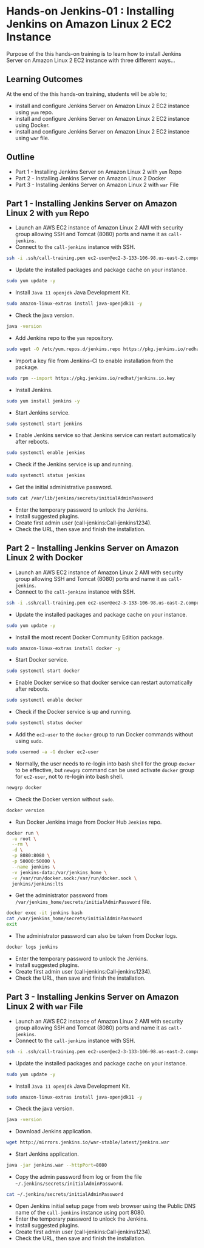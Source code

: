 # Hands-on Jenkins-01 : Installing Jenkins on Amazon Linux 2 EC2 Instance
Purpose of the this hands-on training is to learn how to install Jenkins Server on Amazon Linux 2 EC2 instance with three different ways...
## Learning Outcomes
At the end of the this hands-on training, students will be able to;
- install and configure Jenkins Server on Amazon Linux 2 EC2 instance using `yum` repo.
- install and configure Jenkins Server on Amazon Linux 2 EC2 instance using Docker.
- install and configure Jenkins Server on Amazon Linux 2 EC2 instance using `war` file.
## Outline
- Part 1 - Installing Jenkins Server on Amazon Linux 2 with `yum` Repo
- Part 2 - Installing Jenkins Server on Amazon Linux 2 Docker
- Part 3 - Installing Jenkins Server on Amazon Linux 2 with `war` File
## Part 1 - Installing Jenkins Server on Amazon Linux 2 with `yum` Repo
- Launch an AWS EC2 instance of Amazon Linux 2 AMI with security group allowing SSH and Tomcat (8080) ports and name it as `call-jenkins`.
- Connect to the `call-jenkins` instance with SSH.
```bash
ssh -i .ssh/call-training.pem ec2-user@ec2-3-133-106-98.us-east-2.compute.amazonaws.com
```
- Update the installed packages and package cache on your instance.
```bash
sudo yum update -y
```
- Install `Java 11 openjdk` Java Development Kit.
```bash
sudo amazon-linux-extras install java-openjdk11 -y
```
- Check the java version.
```bash
java -version
```
- Add Jenkins repo to the `yum` repository.
```bash
sudo wget -O /etc/yum.repos.d/jenkins.repo https://pkg.jenkins.io/redhat/jenkins.repo
```
- Import a key file from Jenkins-CI to enable installation from the package.
```bash
sudo rpm --import https://pkg.jenkins.io/redhat/jenkins.io.key
```
- Install Jenkins.
```bash
sudo yum install jenkins -y
```
- Start Jenkins service.
```bash
sudo systemctl start jenkins
```
- Enable Jenkins service so that Jenkins service can restart automatically after reboots.
```bash
sudo systemctl enable jenkins
```
- Check if the Jenkins service is up and running.
```bash
sudo systemctl status jenkins
```
- Get the initial administrative password.
```bash
sudo cat /var/lib/jenkins/secrets/initialAdminPassword
```
- Enter the temporary password to unlock the Jenkins.
- Install suggested plugins.
- Create first admin user (call-jenkins:Call-jenkins1234).
- Check the URL, then save and finish the installation.
## Part 2 - Installing Jenkins Server on Amazon Linux 2 with Docker
- Launch an AWS EC2 instance of Amazon Linux 2 AMI with security group allowing SSH and Tomcat (8080) ports and name it as `call-jenkins`.
- Connect to the `call-jenkins` instance with SSH.
```bash
ssh -i .ssh/call-training.pem ec2-user@ec2-3-133-106-98.us-east-2.compute.amazonaws.com
```
- Update the installed packages and package cache on your instance.
```bash
sudo yum update -y
```
- Install the most recent Docker Community Edition package.
```bash
sudo amazon-linux-extras install docker -y
```
- Start Docker service.
```bash
sudo systemctl start docker
```
- Enable Docker service so that docker service can restart automatically after reboots.
```bash
sudo systemctl enable docker
```
- Check if the Docker service is up and running.
```bash
sudo systemctl status docker
```
- Add the `ec2-user` to the `docker` group to run Docker commands without using `sudo`.
```bash
sudo usermod -a -G docker ec2-user
```
- Normally, the user needs to re-login into bash shell for the group `docker` to be effective, but `newgrp` command can be used activate `docker` group for `ec2-user`, not to re-login into bash shell.
```bash
newgrp docker
```
- Check the Docker version without `sudo`.
```bash
docker version
```
- Run Docker Jenkins image from Docker Hub `Jenkins` repo.
```bash
docker run \
  -u root \
  --rm \
  -d \
  -p 8080:8080 \
  -p 50000:50000 \
  --name jenkins \
  -v jenkins-data:/var/jenkins_home \
  -v /var/run/docker.sock:/var/run/docker.sock \
  jenkins/jenkins:lts
```
- Get the administrator password from `/var/jenkins_home/secrets/initialAdminPassword` file.
```bash
docker exec -it jenkins bash
cat /var/jenkins_home/secrets/initialAdminPassword
exit
```
- The administrator password can also be taken from Docker logs.
```bash
docker logs jenkins
```
- Enter the temporary password to unlock the Jenkins.
- Install suggested plugins.
- Create first admin user (call-jenkins:Call-jenkins1234).
- Check the URL, then save and finish the installation.
## Part 3 - Installing Jenkins Server on Amazon Linux 2 with `war` File
- Launch an AWS EC2 instance of Amazon Linux 2 AMI with security group allowing SSH and Tomcat (8080) ports and name it as `call-jenkins`.
- Connect to the `call-jenkins` instance with SSH.
```bash
ssh -i .ssh/call-training.pem ec2-user@ec2-3-133-106-98.us-east-2.compute.amazonaws.com
```
- Update the installed packages and package cache on your instance.
```bash
sudo yum update -y
```
- Install `Java 11 openjdk` Java Development Kit.
```bash
sudo amazon-linux-extras install java-openjdk11 -y
```
- Check the java version.
```bash
java -version
```
- Download Jenkins application.
```bash
wget http://mirrors.jenkins.io/war-stable/latest/jenkins.war
```
- Start Jenkins application.
```bash
java -jar jenkins.war --httpPort=8080
```
- Copy the admin password from log or from the file `~/.jenkins/secrets/initialAdminPassword`.
```bash
cat ~/.jenkins/secrets/initialAdminPassword
```
- Open Jenkins initial setup page from web browser using the Public DNS name of the `call-jenkins` instance using port 8080.
- Enter the temporary password to unlock the Jenkins.
- Install suggested plugins.
- Create first admin user (call-jenkins:Call-jenkins1234).
- Check the URL, then save and finish the installation.
